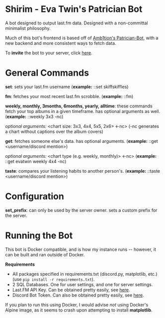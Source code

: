 # Shirim - Eva Twin's Patrician Bot

A bot designed to output last.fm data. Designed with a non-committal minimalist philosophy.

Much of this bot's frontend is based off of [Amb1tion's Patrician-Bot](https://github.com/Amb1tion/Patrician-Bot), with a new backend and more consistent ways to fetch data.

To **invite** the bot to your server, click [here](https://discordapp.com/api/oauth2/authorize?client_id=659885086707286017&permissions=0&scope=bot).

# General Commands

**set**: sets your last.fm username (__example:__ ::set skiffskiffles)

**fm**: fetches your most recent last.fm scrobble. (__example:__ ::fm)

**weekly, monthly, 3months, 6months, yearly, alltime**: these commands fetch your top albums in a given timeframe. has optional arguments as well. (__example:__ ::weekly 3x3 -nc)

_optional arguments:_ <chart size: 3x3, 4x4, 5x5, 2x6> <-nc> (-nc generates a chart without captions over the album covers)

**get**: fetches someone else's data. has optional arguments. (__example:__ ::get <username/discord mention>)

_optional arguments:_ <chart type (e.g. weekly, monthly)> <chart size> <-nc> (__example:__ ::get evatwin weekly 4x4 -nc)

**taste**: compares your listening habits to another person's. (__example:__ ::taste <username/discord mention>)

# Configuration

**set_prefix**: can only be used by the server owner. sets a custom prefix for the server.

# Running the Bot

This bot is Docker compatible, and is how my instance runs -- however, it can be built and ran outside of Docker.

**Requirements**

* All packages specified in requirements.txt (discord.py, matplotlib, etc.) (use `pip install -r requirements.txt`).
* 2 SQL Databases. One for user settings, and one for server settings.
* Last.FM API Key. Can be obtained pretty easily, see [here](https://last.fm/api).
* Discord Bot Token. Can also be obtained pretty easily, see [here](https://discordapp.com/developers).

If you plan to run this using Docker, I would advise *not* using Docker's Alpine image, as it seems to crash upon attempting to install **matplotlib**.